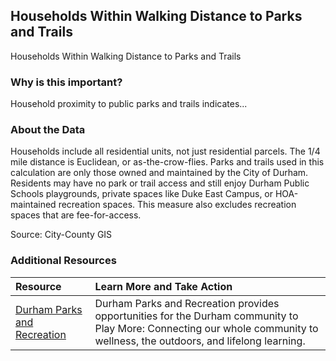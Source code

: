 ## Households Within Walking Distance to Parks and Trails
Households Within Walking Distance to Parks and Trails

### Why is this important?
Household proximity to public parks and trails indicates... 

### About the Data
Households include all residential units, not just residential parcels. The 1/4 mile distance is Euclidean, or as-the-crow-flies. Parks and trails used in this calculation are only those owned and maintained by the City of Durham. Residents may have no park or trail access and still enjoy Durham Public Schools playgrounds, private spaces like Duke East Campus, or HOA-maintained recreation spaces. This measure also excludes recreation spaces that are fee-for-access. 

Source: City-County GIS 

### Additional Resources

|Resource | Learn More and Take Action | 
|:--- | :--- |
|[Durham Parks and Recreation](http://durhamnc.gov/753/Parks-Recreation) | Durham Parks and Recreation provides opportunities for the Durham community to Play More: Connecting our whole community to wellness, the outdoors, and lifelong learning. 

